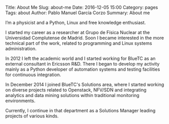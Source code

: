Title: About Me
Slug: about-me
Date: 2016-12-05 15:00
Category: pages
Tags: about
Author: Pablo Manuel García Corzo
Summary: About me


I’m a physicist and a Python, Linux and free knowledge enthusiast.

I started my career as a researcher at Grupo de Física Nuclear at the Universidad Complutense de Madrid. Soon I became interested in the more technical part of the work, related to programming and Linux systems administration.

In 2012 I left the academic world and I started working for BlueTC as an external consultant in Ericsson R&D. There I began to develop my activity mainly as a Python developer of automation systems and testing facilities for continuous integration.

In December 2014 I joined BlueTC's Solutions area, where I started working on diverse projects related to Openstack, NFV/SDN and integrating analytics and data mining solutions within traditional monitoring environments.

Currently, I continue in that department as a Solutions Manager leading projects of various kinds.

